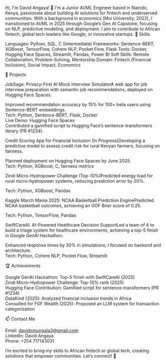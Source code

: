 Hi, I'm David Angaya! 👋
I'm a Junior AI/ML Engineer based in Nairobi, Kenya, passionate about building AI solutions for fintech and underserved communities. With a background in economics (Moi University, 2022), I transitioned to AI/ML in 2025 through Google’s Gen AI Capstone, focusing on NLP, predictive modeling, and deployment. I aim to contribute to African fintech, global tech leaders like Google, or innovative startups.
🔧 Skills

Languages: Python, SQL, C (Intermediate)
Frameworks: Sentence-BERT, XGBoost, TensorFlow, Cohere NLP, Pocket Flow, Flask
Tools: Docker, Hugging Face Spaces, Streamlit, Pandas, Power BI
Soft Skills: Remote Collaboration, Problem-Solving, Mentorship
Domain: Fintech (Financial Inclusion), Social Impact, Economics

🌟 Projects

JobSage: Privacy-First AI Mock Interview SimulatorA web app for job interview preparation with semantic job recommendations, deployed on Hugging Face Spaces.  

Improved recommendation accuracy by 15% for 100+ beta users using Sentence-BERT embeddings.  
Tech: Python, Sentence-BERT, Flask, Docker  
Live Demo: Hugging Face Spaces  
Contributed a gamified script to Hugging Face’s sentence-transformers library (PR #1234).


Credit Scoring App for Financial Inclusion (In Progress)Developing a predictive model to assess credit risk for rural Kenyan farmers, focusing on fairness.  

Planned deployment on Hugging Face Spaces by June 2025.  
Tech: Python, XGBoost, C, fairness metrics


Zindi Micro-Hydropower Challenge (Top-10%)Predicted energy load for rural micro-hydropower systems, reducing prediction error by 20%.  

Tech: Python, XGBoost, Pandas


Kaggle March Mania 2025: NCAA Basketball Prediction EnginePredicted NCAA basketball outcomes, achieving an OOF Brier score of 0.25.  

Tech: Python, TensorFlow, Pandas


SwiftCareAI: AI-Powered Healthcare Decision SupportLed a team of 4 to build a triage system for healthcare environments, achieving a top-5 finish in Google GenAI Hackathon.  

Enhanced response times by 30% in simulations; I focused on backend and architecture.  
Tech: Python, Cohere NLP, Pocket Flow, Streamlit



🏆 Achievements

Google GenAI Hackathon: Top-5 finish with SwiftCareAI (2025)  
Zindi Micro-Hydropower Challenge: Top-10% rank (2025)  
Hugging Face Contribution: Gamified script for sentence-transformers (PR #1234)  
DataKind (2025): Analyzed financial inclusion trends in Africa  
Consulted for FGF Wealth (2025): Proposed an LLM system for transaction categorization

📫 Contact Me

Email: davidomungala3@gmail.com  
LinkedIn: David Angaya  
Phone: +254 717143031

I’m excited to bring my skills to African fintech or global tech, creating solutions that empower communities. Let’s connect! 🚀
